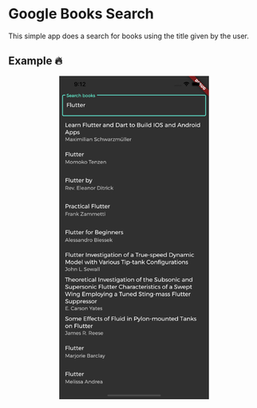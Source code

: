 # Google Books Search

This simple app does a search for books using the title given by the user.

## Example 🔥 

<p align="center">
  <img src="https://github.com/georgiani/GoogleBooksSearch/blob/master/book_search/screens/Simulator_Screen_Shot_-_iPhone_11_Pro_Max_-_2020-07-11_at_21.12.05.png" width = 300>
</p>
